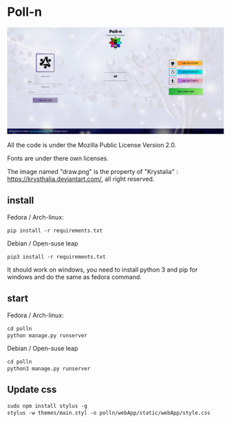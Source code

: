 Poll-n
======


![capture](screenshots/index.png)

All the code is under the Mozilla Public License Version 2.0.

Fonts are under there own licenses.

The image named "draw.png" is the property of "Krystalia" : https://krysthalia.deviantart.com/, all right reserved.

install
-------

Fedora / Arch-linux:
```
pip install -r requirements.txt
```

Debian / Open-suse leap
```
pip3 install -r requirements.txt
```

It should work on windows, you need to install python 3 and pip for windows and do the same as fedora command.

start
-----

Fedora / Arch-linux:
```
cd polln
python manage.py runserver
```

Debian / Open-suse leap
```
cd polln
python3 manage.py runserver
```

Update css
----------
```
sudo npm install stylus -g
stylus -w themes/main.styl -o polln/webApp/static/webApp/style.css
```

